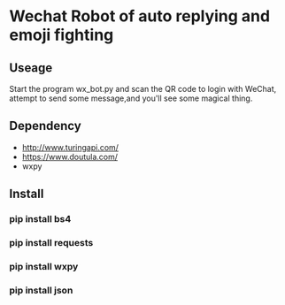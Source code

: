 # Wechat Robot of auto replying and emoji fighting

## Useage

Start the program wx_bot.py and scan the QR code to login with WeChat, attempt to send some message,and you'll see some magical thing.

## Dependency

* <http://www.turingapi.com/>
* <https://www.doutula.com/>
* wxpy

## Install

### pip install bs4
### pip install requests
### pip install wxpy
### pip install json
